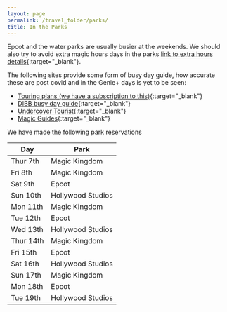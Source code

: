 ```yaml
---
layout: page
permalink: /travel_folder/parks/
title: In the Parks
---
```

Epcot and the water parks are usually busier at the weekends. We should also try to avoid extra magic hours days in the parks [link to extra hours details](https://www.disneyworld.eu/guest-services/extended-evening/){:target="\_blank"}.

The following sites provide some form of busy day guide, how accurate these are post covid and in the Genie+ days is yet to be seen:

- [Touring plans (we have a subscription to this)](https://touringplans.com/universal-orlando/touring-plans){:target="\_blank"}
- [DIBB busy day guide](https://DIBB.in/15346564){:target="\_blank"}
- [Undercover Tourist](https://www.undercovertourist.com/orlando/crowd-calendar/){:target="\_blank"}
- [Magic Guides](https://magicguides.com/wdw-crowd-calendar/){:target="\_blank"}

We have made the following park reservations

| Day |Park|
|--------|--------|
|Thur 7th | Magic Kingdom |
|Fri 8th |Magic Kingdom |
|Sat 9th |Epcot |
|Sun 10th |Hollywood Studios |
|Mon 11th |Magic Kingdom |
|Tue 12th |Epcot |
|Wed 13th |Hollywood Studios |
|Thur 14th |Magic Kingdom |
|Fri 15th |Epcot |
|Sat 16th |Hollywood Studios |
|Sun 17th |Magic Kingdom |
|Mon 18th |Epcot |
|Tue 19th |Hollywood Studios |